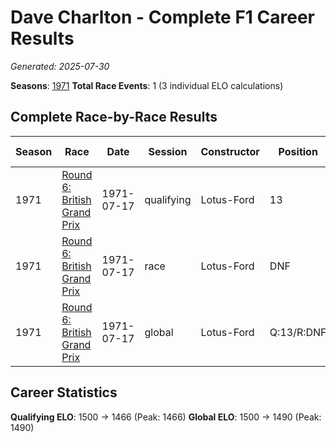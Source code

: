 # Dave Charlton - Complete F1 Career Results

*Generated: 2025-07-30*

**Seasons**: [1971](../results/1971-season-report.md)
**Total Race Events**: 1 (3 individual ELO calculations)

## Complete Race-by-Race Results

| Season | Race | Date | Session | Constructor | Position | Starting ELO | ELO Change | Final ELO | Teammate |
|--------|------|------|---------|-------------|----------|--------------|------------|-----------|----------|
| 1971 | [Round 6: British Grand Prix](../results/1971-season-report.md#round-6-british-grand-prix) | 1971-07-17 | qualifying | Lotus-Ford | 13 | 1500 | -34 | 1466 | <img src="https://upload.wikimedia.org/wikipedia/commons/0/05/Flag_of_Brazil.svg" alt="Brazil" width="20" height="auto" style="vertical-align: middle; margin-right: 5px;" onerror="this.outerHTML='🇧🇷'; this.style.marginRight='5px';"/> Emerson Fittipaldi |
| 1971 | [Round 6: British Grand Prix](../results/1971-season-report.md#round-6-british-grand-prix) | 1971-07-17 | race | Lotus-Ford | DNF | 1500 | N/A | 1500 | <img src="https://upload.wikimedia.org/wikipedia/commons/0/05/Flag_of_Brazil.svg" alt="Brazil" width="20" height="auto" style="vertical-align: middle; margin-right: 5px;" onerror="this.outerHTML='🇧🇷'; this.style.marginRight='5px';"/> Emerson Fittipaldi |
| 1971 | [Round 6: British Grand Prix](../results/1971-season-report.md#round-6-british-grand-prix) | 1971-07-17 | global | Lotus-Ford | Q:13/R:DNF | 1500 | -10 | 1490 | <img src="https://upload.wikimedia.org/wikipedia/commons/0/05/Flag_of_Brazil.svg" alt="Brazil" width="20" height="auto" style="vertical-align: middle; margin-right: 5px;" onerror="this.outerHTML='🇧🇷'; this.style.marginRight='5px';"/> Emerson Fittipaldi |

## Career Statistics

**Qualifying ELO**: 1500 → 1466 (Peak: 1466)
**Global ELO**: 1500 → 1490 (Peak: 1490)
